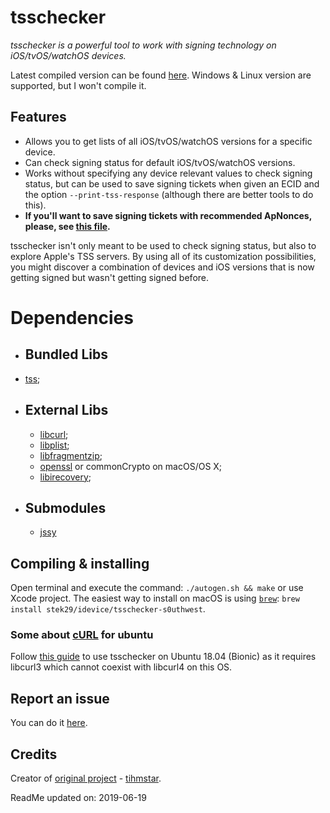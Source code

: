 # tsschecker  
_tsschecker is a powerful tool to work with signing technology on iOS/tvOS/watchOS devices._

Latest compiled version can be found [here](https://github.com/s0uthwest/tsschecker/releases). Windows & Linux version are supported, but I won't compile it.

## Features  
* Allows you to get lists of all iOS/tvOS/watchOS versions for a specific device.
* Can check signing status for default iOS/tvOS/watchOS versions.
* Works without specifying any device relevant values to check signing status, but can be used to save signing tickets when given an ECID and the option `--print-tss-response` (although there are better tools to do this).
* __If you'll want to save signing tickets with recommended ApNonces, please, see [this file](https://github.com/s0uthwest/tsschecker/blob/master/nonces.txt).__

tsschecker isn't only meant to be used to check signing status, but also to explore Apple's TSS servers.
By using all of its customization possibilities, you might discover a combination of devices and iOS versions that is now getting signed but wasn't getting signed before.  

# Dependencies
*  ## Bundled Libs
  * [tss](https://github.com/libimobiledevice);
* ## External Libs
  * [libcurl](https://github.com/curl/curl);
  * [libplist](https://github.com/libimobiledevice/libplist);
  * [libfragmentzip](https://github.com/s0uthwest/libfragmentzip);
  * [openssl](https://github.com/openssl/openssl) or commonCrypto on macOS/OS X;
  * [libirecovery](https://github.com/s0uthwest/libirecovery);
* ## Submodules
  * [jssy](https://github.com/tihmstar/jssy)

## Compiling & installing
Open terminal and execute the command: `./autogen.sh && make` or use Xcode project.
The easiest way to install on macOS is using [`brew`](https://brew.sh): `brew install stek29/idevice/tsschecker-s0uthwest`.

### Some about [cURL](https://github.com/curl/curl) for ubuntu
Follow [this guide](https://dev.to/jake/using-libcurl3-and-libcurl4-on-ubuntu-1804-bionic-184g) to use tsschecker on Ubuntu 18.04 (Bionic) as it requires libcurl3 which cannot coexist with libcurl4 on this OS.

## Report an issue
You can do it [here](https://github.com/s0uthwest/tsschecker/issues).

## Credits
Creator of [original project](https://github.com/tihmstar/tsschecker) - [tihmstar](https://github.com/tihmstar).


ReadMe updated on:
     2019-06-19
